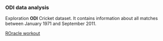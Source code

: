 ### ODI data analysis

Exploration **ODI** Cricket dataset. It contains information about all matches between January 1971 and September 2011.

[ROracle workout](https://rpubs.com/Kumar-Halake/ROracle)

